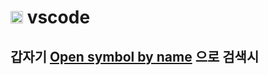 # <img src="https://code.visualstudio.com/assets/favicon.ico" width="20" /> vscode

## 갑자기 [Open symbol by name](https://code.visualstudio.com/docs/editing/editingevolved#_open-symbol-by-name) 으로 검색시 

